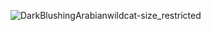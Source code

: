 ![DarkBlushingArabianwildcat-size_restricted](https://github.com/Jwilv/Jwilv/assets/100983338/608dfb7e-2e93-4317-b798-b20dfd0e1c56)

